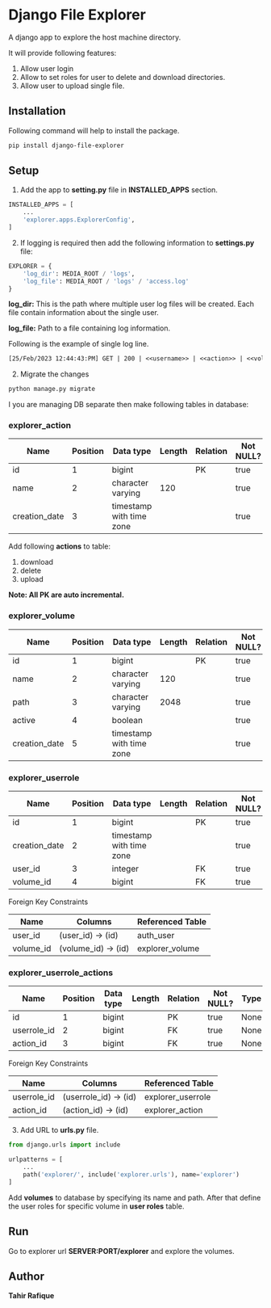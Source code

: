 # Django File Explorer

A django app to explore the host machine directory. 

It will provide following features:

1. Allow user login
2. Allow to set roles for user to delete and download directories.
3. Allow user to upload single file.

## Installation

Following command will help to install the package.

```bash
pip install django-file-explorer
```

## Setup

1. Add the app to **setting.py** file in **INSTALLED_APPS** section.

```python
INSTALLED_APPS = [
    ...
    'explorer.apps.ExplorerConfig',
]
```

2. If logging is required then add the following information to **settings.py** file:

```python
EXPLORER = {
    'log_dir': MEDIA_ROOT / 'logs',
    'log_file': MEDIA_ROOT / 'logs' / 'access.log'
}
```

**log_dir:** This is the path where multiple user log files will be created. Each file contain information about the single user.

**log_file:** Path to a file containing log information.

Following is the example of single log line.

```tex
[25/Feb/2023 12:44:43:PM] GET | 200 | <<username>> | <<action>> | <<volume>> | <<pageNumber>> | <<location>> | <<checkboxIdx>> |
```

2. Migrate the changes

```bash
python manage.py migrate
```

I you are managing DB separate then make following tables in database:

### explorer_action

| Name          | Position | Data type                | Length | Relation | Not NULL? | Type |
| ------------- | -------- | ------------------------ | ------ | -------- | --------- | ---- |
| id            | 1        | bigint                   |        | PK       | true      | None |
| name          | 2        | character varying        | 120    |          | true      | None |
| creation_date | 3        | timestamp with time zone |        |          | true      | None |

Add following **actions** to table:

1. download
2. delete
3. upload

**Note: All PK are auto incremental.**

### explorer_volume

| Name          | Position | Data type                | Length | Relation | Not NULL? | Type |
| ------------- | -------- | ------------------------ | ------ | -------- | --------- | ---- |
| id            | 1        | bigint                   |        | PK       | true      | None |
| name          | 2        | character varying        | 120    |          | true      | None |
| path          | 3        | character varying        | 2048   |          | true      | None |
| active        | 4        | boolean                  |        |          | true      | None |
| creation_date | 5        | timestamp with time zone |        |          | true      | None |

### explorer_userrole

| Name          | Position | Data type                | Length | Relation | Not NULL? | Type |
| ------------- | -------- | ------------------------ | ------ | -------- | --------- | ---- |
| id            | 1        | bigint                   |        | PK       | true      | None |
| creation_date | 2        | timestamp with time zone |        |          | true      | None |
| user_id       | 3        | integer                  |        | FK       | true      | None |
| volume_id     | 4        | bigint                   |        | FK       | true      | None |

Foreign Key Constraints

| Name      | Columns             | Referenced Table |
| --------- | ------------------- | ---------------- |
| user_id   | (user_id) -> (id)   | auth_user        |
| volume_id | (volume_id) -> (id) | explorer_volume  |

### explorer_userrole_actions

| Name        | Position | Data type | Length | Relation | Not NULL? | Type |
| ----------- | -------- | --------- | ------ | -------- | --------- | ---- |
| id          | 1        | bigint    |        | PK       | true      | None |
| userrole_id | 2        | bigint    |        | FK       | true      | None |
| action_id   | 3        | bigint    |        | FK       | true      | None |

Foreign Key Constraints

| Name        | Columns               | Referenced Table  |
| ----------- | --------------------- | ----------------- |
| userrole_id | (userrole_id) -> (id) | explorer_userrole |
| action_id   | (action_id) -> (id)   | explorer_action   |

3. Add URL to **urls.py** file.

```python
from django.urls import include

urlpatterns = [
    ...
    path('explorer/', include('explorer.urls'), name='explorer')
]
```

Add **volumes** to database by specifying its name and path. After that define the user roles for specific volume in **user roles** table.

## Run

Go to explorer url **SERVER:PORT/explorer** and explore the volumes.

## Author

**Tahir Rafique**
